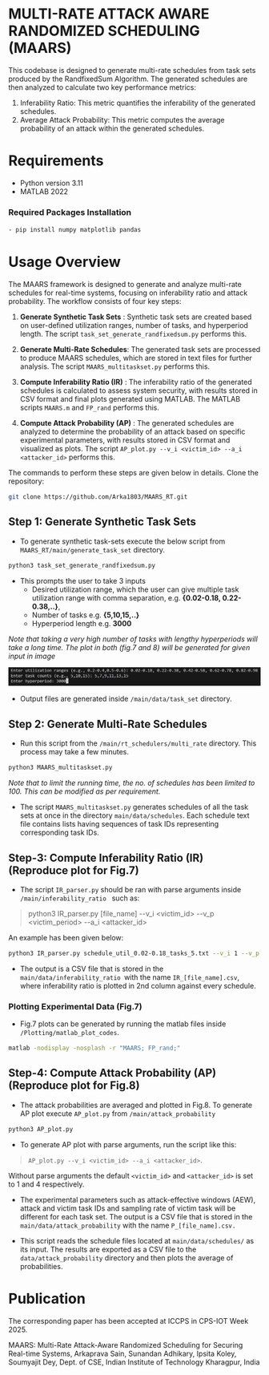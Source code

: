 # MULTI-RATE ATTACK AWARE RANDOMIZED SCHEDULING (MAARS)
This codebase is designed to generate multi-rate schedules from task sets produced by the RandfixedSum Algorithm. The generated schedules are then analyzed to calculate two key performance metrics:
1. Inferability Ratio: This metric quantifies the inferability of the generated schedules.
2. Average Attack Probability: This metric computes the average probability of an attack within the generated schedules.

# Requirements

- Python version 3.11
- MATLAB 2022

### Required Packages Installation
```bash
- pip install numpy matplotlib pandas
```
# Usage Overview
The MAARS framework is designed to generate and analyze multi-rate schedules for real-time systems, focusing on inferability ratio and attack probability. The workflow consists of four key steps:

1. __Generate Synthetic Task Sets__ :  Synthetic task sets are created based on user-defined utilization ranges, number of tasks, and hyperperiod length. The script `task_set_generate_randfixedsum.py` performs this.

2. __Generate Multi-Rate Schedules__:  The generated task sets are processed to produce MAARS schedules, which are stored in text files for further analysis. The script `MAARS_multitaskset.py` performs this.

4. __Compute Inferability Ratio (IR)__ : The inferability ratio of the generated schedules is calculated to assess system security, with results stored in CSV format and final plots generated using MATLAB.  The MATLAB scripts `MAARS.m` and `FP_rand` performs this.

3. __Compute Attack Probability (AP)__ : The generated schedules are analyzed to determine the probability of an attack based on specific experimental parameters, with results stored in CSV format and visualized as plots. The script `AP_plot.py --v_i <victim_id> --a_i <attacker_id>` performs this.

The commands to perform these steps are given below in details. Clone the repository:

```bash
git clone https://github.com/Arka1803/MAARS_RT.git
```

## Step 1: Generate Synthetic Task Sets
* To generate synthetic task-sets execute the below script from  `MAARS_RT/main/generate_task_set` directory.
```bash
python3 task_set_generate_randfixedsum.py
```
* This prompts the user to take 3 inputs 
    - Desired utilization range, which the user can give multiple task utilization range with comma separation, e.g. __{0.02-0.18, 0.22-0.38,..}__, 
    - Number of tasks e.g. __{5,10,15,..}__ 
    - Hyperperiod length e.g. __3000__
    
_Note that taking a very high number of tasks with lengthy hyperperiods will take a long time. The plot in both (fig.7 and 8) will be generated for given input in image_

![alt text](pic_input.png)

* Output files are generated inside `/main/data/task_set` directory.


## Step 2: Generate Multi-Rate Schedules

* Run this script from the `/main/rt_schedulers/multi_rate` directory. This process may take a few minutes. 

```bash
python3 MAARS_multitaskset.py
```

_Note that to limit the running time, the no. of schedules has been limited to 100. This can be modified as per requirement._

* The script `MAARS_multitaskset.py` generates schedules of all the task sets at once in the directory `main/data/schedules`. Each schedule text file contains lists having sequences of task IDs representing corresponding task IDs. 

## Step-3: Compute Inferability Ratio (IR) (Reproduce plot for Fig.7)

* The script `IR_parser.py` should be ran with parse arguments inside `/main/inferability_ratio ` such as:

>python3 IR_parser.py [file_name] --v_i <victim_id> --v_p <victim_period> --a_i <attacker_id>

An example has been given below:

```bash
python3 IR_parser.py schedule_util_0.02-0.18_tasks_5.txt --v_i 1 --v_p 12 --a_i 4
```

* The output is a CSV file that is stored in the `main/data/inferability_ratio `with the name `IR_[file_name].csv`, where inferability ratio is plotted in 2nd column against every schedule.

### Plotting Experimental Data (Fig.7)
* Fig.7 plots can be generated by running the matlab files inside `/Plotting/matlab_plot_codes`. 

```bash
matlab -nodisplay -nosplash -r "MAARS; FP_rand;"
```


## Step-4: Compute Attack Probability (AP) (Reproduce plot for Fig.8)

* The attack probabilities are averaged and plotted in Fig.8. To generate AP plot execute `AP_plot.py` from `/main/attack_probability` 


```bash 
python3 AP_plot.py
```

* To generate AP plot with parse arguments, run the script like this:

>`AP_plot.py --v_i <victim_id> --a_i <attacker_id>`.  

Without parse arguments the default `<victim_id>` and `<attacker_id>` is set to 1 and 4 respectively.

* The experimental parameters such as attack-effective windows (AEW), attack and victim task IDs and sampling rate of victim task will be different for each task set. The output is a CSV file that is stored in the `main/data/attack_probability` with the name `P_[file_name].csv.` 

* This script reads the schedule files located at `main/data/schedules/` as its input. The results are exported as a CSV file to the `data/attack_probability` directory and then plots the average of probabilities.


# Publication

The corresponding paper has been accepted at ICCPS in CPS-IOT Week 2025.

MAARS: Multi-Rate Attack-Aware Randomized Scheduling for Securing Real-time Systems, Arkaprava Sain, Sunandan Adhikary, Ipsita Koley, Soumyajit Dey, Dept. of CSE, Indian Institute of Technology Kharagpur, India
